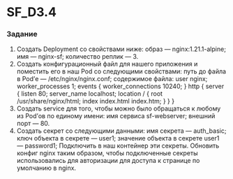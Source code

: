 # SF_D3.4

### Задание
1. Создать Deployment со свойствами ниже:
образ — nginx:1.21.1-alpine;
имя — nginx-sf;
количество реплик — 3.
2. Создать конфигурационный файл для нашего приложения и поместить его в наш Pod со следующими свойствами:
путь до файла в Pod’е — /etc/nginx/nginx.conf;
содержимое файла:
user nginx;
worker_processes  1;
events {
  worker_connections  10240;
}
http {
  server {
      listen       80;
      server_name  localhost;
      location / {
        root   /usr/share/nginx/html;
        index  index.html index.htm;
    }
  }
}
3. Создать service для того, чтобы можно было обращаться к любому из Pod’ов по единому имени:
имя сервиса sf-webserver;
внешний порт — 80.
4. Создать секрет со следующими данными:
имя секрета — auth_basic;
ключ объекта в секрете — user1;
значение объекта в секрете user1 — password1;
Подключить в наш контейнер эти секреты.
Обновить конфиг nginx таким образом, чтобы подключенные секреты использовались для авторизации для доступа к странице по умолчанию в nginx.
